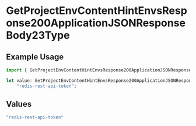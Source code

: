 # GetProjectEnvContentHintEnvsResponse200ApplicationJSONResponseBody23Type

## Example Usage

```typescript
import { GetProjectEnvContentHintEnvsResponse200ApplicationJSONResponseBody23Type } from "@vercel/sdk/models/operations";

let value: GetProjectEnvContentHintEnvsResponse200ApplicationJSONResponseBody23Type =
    "redis-rest-api-token";
```

## Values

```typescript
"redis-rest-api-token"
```